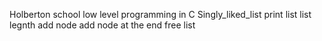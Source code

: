 Holberton school low level programming in C 
Singly_liked_list
print list
list legnth
add node
add node at the end
free list
